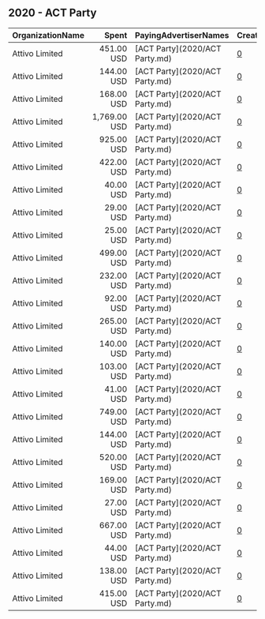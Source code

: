 ## 2020 - ACT Party 
|OrganizationName|Spent|PayingAdvertiserNames|CreativeUrls|Impressions|Genders|AgeBrackets|CountryCodes|BillingAddresses|CandidateBallotInformation|
|:---|---:|:---|:---|---:|:---|:---|:---|:---|:---|
|Attivo Limited|451.00 USD|[ACT Party](2020/ACT Party.md)|[0](https://www.snap.com/political-ads/asset/4a3cf928e3a22ec0c7c2c74f058769558211c3d7cb1f91e749154b12956e0470?mediaType=mp4)|122,943||18-39|new zealand|"158 Leinster Road,Merivale,8146,NZ"||
|Attivo Limited|144.00 USD|[ACT Party](2020/ACT Party.md)|[0](https://www.snap.com/political-ads/asset/4f603e6269b7c978c803c4e198fea335152129ee72f7f249a8754fa9d1bd00c3?mediaType=mp4)|34,548||18-39|new zealand|"158 Leinster Road,Merivale,8146,NZ"||
|Attivo Limited|168.00 USD|[ACT Party](2020/ACT Party.md)|[0](https://www.snap.com/political-ads/asset/50999a2fda36a96e1b6314e30e7b255ceb4e8fabf97392df4659cbae8b2b821d?mediaType=mp4)|54,055||18-39|new zealand|"158 Leinster Road,Merivale,8146,NZ"||
|Attivo Limited|1,769.00 USD|[ACT Party](2020/ACT Party.md)|[0](https://www.snap.com/political-ads/asset/02a4d69a60dcb89639d6ecfd513f2e63d530663403f52f3218d430e59e7f8106?mediaType=mp4)|597,574||18-34|new zealand|"158 Leinster Road,Merivale,8146,NZ"||
|Attivo Limited|925.00 USD|[ACT Party](2020/ACT Party.md)|[0](https://www.snap.com/political-ads/asset/749146f17308908950caf9ac7b7724652f94fca06f1f1d123be3a66562a72581?mediaType=mp4)|339,315|MALE|18-29|new zealand|"158 Leinster Road,Merivale,8146,NZ"||
|Attivo Limited|422.00 USD|[ACT Party](2020/ACT Party.md)|[0](https://www.snap.com/political-ads/asset/084c015e130854e34329033194e2333c66f5de6ddec2b65ccc5076f7db3de7e9?mediaType=mp4)|129,716||18-39|new zealand|"158 Leinster Road,Merivale,8146,NZ"||
|Attivo Limited|40.00 USD|[ACT Party](2020/ACT Party.md)|[0](https://www.snap.com/political-ads/asset/a747ccfd19d819f156298a0882f339d12c1045f6b8b14c15e9b3baa4f1c24afe?mediaType=mp4)|12,716||18-39|new zealand|"158 Leinster Road,Merivale,8146,NZ"||
|Attivo Limited|29.00 USD|[ACT Party](2020/ACT Party.md)|[0](https://www.snap.com/political-ads/asset/147a632d45e13344d2fd10ebebe1c53c61e0c0ec0e93cc381ebf087db7cc41a8?mediaType=mov)|7,489||18-39|new zealand|"158 Leinster Road,Merivale,8146,NZ"||
|Attivo Limited|25.00 USD|[ACT Party](2020/ACT Party.md)|[0](https://www.snap.com/political-ads/asset/91b1f1559b6dffaaa47d59a64f3b2171718bf812d931337b292e9d78dc83f058?mediaType=mp4)|12,264||18-39|new zealand|"158 Leinster Road,Merivale,8146,NZ"||
|Attivo Limited|499.00 USD|[ACT Party](2020/ACT Party.md)|[0](https://www.snap.com/political-ads/asset/3f9ac70bac8885d656ff69f5f2f973a8e4b5019c5e017b595c58bb0184a02e90?mediaType=mp4)|184,878||18-29|new zealand|"158 Leinster Road,Merivale,8146,NZ"||
|Attivo Limited|232.00 USD|[ACT Party](2020/ACT Party.md)|[0](https://www.snap.com/political-ads/asset/dcf7c40baefb0a23760071a5c00e97597afc1d22716c623bdacb5a5c2a7e2834?mediaType=mp4)|89,390||18-39|new zealand|"158 Leinster Road,Merivale,8146,NZ"||
|Attivo Limited|92.00 USD|[ACT Party](2020/ACT Party.md)|[0](https://www.snap.com/political-ads/asset/676c6778633ba08d28a85a602d38217853d083c8c12ea67ab6a2cb364700478a?mediaType=mp4)|28,881||18-39|new zealand|"158 Leinster Road,Merivale,8146,NZ"||
|Attivo Limited|265.00 USD|[ACT Party](2020/ACT Party.md)|[0](https://www.snap.com/political-ads/asset/91b1f1559b6dffaaa47d59a64f3b2171718bf812d931337b292e9d78dc83f058?mediaType=mp4)|110,222||18-39|new zealand|"158 Leinster Road,Merivale,8146,NZ"||
|Attivo Limited|140.00 USD|[ACT Party](2020/ACT Party.md)|[0](https://www.snap.com/political-ads/asset/edca2051fd9410ec07d8896e5c7ae70c78581e074d2381fc896e60d02d541c10?mediaType=mp4)|28,980||18-39|new zealand|"158 Leinster Road,Merivale,8146,NZ"||
|Attivo Limited|103.00 USD|[ACT Party](2020/ACT Party.md)|[0](https://www.snap.com/political-ads/asset/d87c751770a86944ac9f0c5715aa1adc5f06a2ecc7861ff63b42f8336f52574b?mediaType=mp4)|42,815||18-39|new zealand|"158 Leinster Road,Merivale,8146,NZ"||
|Attivo Limited|41.00 USD|[ACT Party](2020/ACT Party.md)|[0](https://www.snap.com/political-ads/asset/44de8901b7e9fa1685612e1c143ba04073e78721e45c069f90b464d44b3f8bdf?mediaType=mp4)|12,408||18-39|new zealand|"158 Leinster Road,Merivale,8146,NZ"||
|Attivo Limited|749.00 USD|[ACT Party](2020/ACT Party.md)|[0](https://www.snap.com/political-ads/asset/96dda812d95111c69312800b987a621f13f3abd6f4465f40bb4dc77802435a05?mediaType=mp4)|276,819||18-29|new zealand|"158 Leinster Road,Merivale,8146,NZ"||
|Attivo Limited|144.00 USD|[ACT Party](2020/ACT Party.md)|[0](https://www.snap.com/political-ads/asset/077612ad48edf77b53e4b312f3573d281c59e93636a98a4fbcc5a095aa0c6ede?mediaType=mp4)|56,224||18-39|new zealand|"158 Leinster Road,Merivale,8146,NZ"||
|Attivo Limited|520.00 USD|[ACT Party](2020/ACT Party.md)|[0](https://www.snap.com/political-ads/asset/3f67b1856acee1c2ea3ac301d3ab1c521497c0d412ddbcac17261cd9bc75a808?mediaType=mp4)|183,634||18-39|new zealand|"158 Leinster Road,Merivale,8146,NZ"||
|Attivo Limited|169.00 USD|[ACT Party](2020/ACT Party.md)|[0](https://www.snap.com/political-ads/asset/4c0c70caa2ee4ee6140d6812c1642aa77c0154ce0b0f49284b3ef98d170f98a5?mediaType=mp4)|65,228||18-39|new zealand|"158 Leinster Road,Merivale,8146,NZ"||
|Attivo Limited|27.00 USD|[ACT Party](2020/ACT Party.md)|[0](https://www.snap.com/political-ads/asset/4ae4dc3c0e330cb36a7b7d7905eec75e1561e2c686ed03924c9135c669fa1644?mediaType=mp4)|5,655||18-39|new zealand|"158 Leinster Road,Merivale,8146,NZ"||
|Attivo Limited|667.00 USD|[ACT Party](2020/ACT Party.md)|[0](https://www.snap.com/political-ads/asset/4d59bf2b7472df394f3c4267c99c4ac7bf1684a08f0a6c37a660183e27dda03e?mediaType=mp4)|272,723||18-39|new zealand|"158 Leinster Road,Merivale,8146,NZ"||
|Attivo Limited|44.00 USD|[ACT Party](2020/ACT Party.md)|[0](https://www.snap.com/political-ads/asset/8307d558e483f26509156b909380a3c13c6d1c05c11cd10fb6421a5fadb28399?mediaType=mp4)|10,566||18-39|new zealand|"158 Leinster Road,Merivale,8146,NZ"||
|Attivo Limited|138.00 USD|[ACT Party](2020/ACT Party.md)|[0](https://www.snap.com/political-ads/asset/d7e26637ac53dc8a384309a88e10985992c658ca7ddc018aa7de020bf7062922?mediaType=mp4)|43,095||18-39|new zealand|"158 Leinster Road,Merivale,8146,NZ"||
|Attivo Limited|415.00 USD|[ACT Party](2020/ACT Party.md)|[0](https://www.snap.com/political-ads/asset/4c6e765a6183e3847533ebc8c5a161fb55b52b064a759a509f63debbf5ddd213?mediaType=mp4)|143,651||18-39|new zealand|"158 Leinster Road,Merivale,8146,NZ"||
